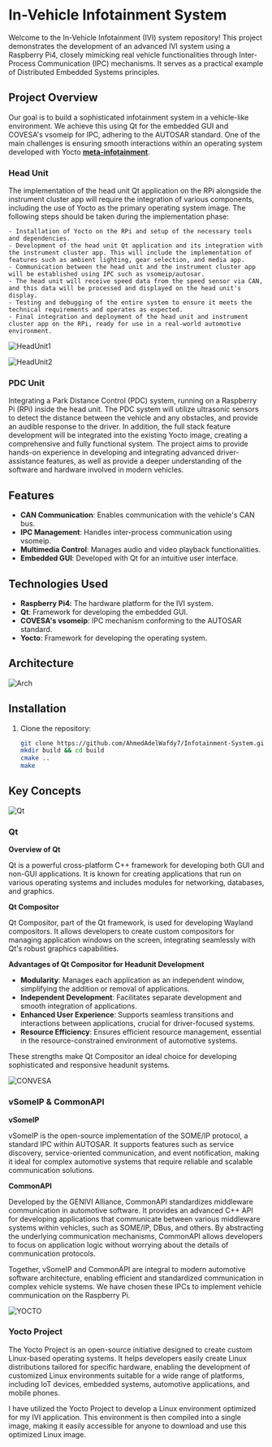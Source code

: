 # In-Vehicle Infotainment System

Welcome to the In-Vehicle Infotainment (IVI) system repository! This project demonstrates the development of an advanced IVI system using a Raspberry Pi4, closely mimicking real vehicle functionalities through Inter-Process Communication (IPC) mechanisms. It serves as a practical example of Distributed Embedded Systems principles.

## Project Overview

Our goal is to build a sophisticated infotainment system in a vehicle-like environment. We achieve this using Qt for the embedded GUI and COVESA's vsomeip for IPC, adhering to the AUTOSAR standard. One of the main challenges is ensuring smooth interactions within an operating system developed with Yocto [**meta-infotainment**](https://github.com/AhmedAdelWafdy7/meta-infotainment).

### Head Unit

The implementation of the head unit Qt application on the RPi alongside the instrument cluster app will require the integration of various components, including the use of Yocto as the primary operating system image. The following steps should be taken during the implementation phase:

    - Installation of Yocto on the RPi and setup of the necessary tools and dependencies.
    - Development of the head unit Qt application and its integration with the instrument cluster app. This will include the implementation of features such as ambient lighting, gear selection, and media app.
    - Communication between the head unit and the instrument cluster app will be established using IPC such as vsomeip/autosar.
    - The head unit will receive speed data from the speed sensor via CAN, and this data will be processed and displayed on the head unit's display.
    - Testing and debugging of the entire system to ensure it meets the technical requirements and operates as expected.
    - Final integration and deployment of the head unit and instrument cluster app on the RPi, ready for use in a real-world automotive environment.

![HeadUnit1](media/HeadUnit1.png)

![HeadUnit2](media/HeadUnit2.png)

### PDC Unit
    
Integrating a Park Distance Control (PDC) system, running on a Raspberry Pi (RPi) inside the head unit. The PDC system will utilize ultrasonic sensors to detect the distance between the vehicle and any obstacles, and provide an audible response to the driver. In addition, the full stack feature development will be integrated into the existing Yocto image, creating a comprehensive and fully functional system. The project aims to provide hands-on experience in developing and integrating advanced driver-assistance features, as well as provide a deeper understanding of the software and hardware involved in modern vehicles.

## Features

- **CAN Communication**: Enables communication with the vehicle's CAN bus.
- **IPC Management**: Handles inter-process communication using vsomeip.
- **Multimedia Control**: Manages audio and video playback functionalities.
- **Embedded GUI**: Developed with Qt for an intuitive user interface.

## Technologies Used

- **Raspberry Pi4**: The hardware platform for the IVI system.
- **Qt**: Framework for developing the embedded GUI.
- **COVESA's vsomeip**: IPC mechanism conforming to the AUTOSAR standard.
- **Yocto**: Framework for developing the operating system.

## Architecture

![Arch](media/Architecture.png)

## Installation

1. Clone the repository:
    ```sh 
    git clone https://github.com/AhmedAdelWafdy7/Infotainment-System.git
    mkdir build && cd build
    cmake ..
    make
    ```

## Key Concepts

![Qt](media/QtLogo.png)

### Qt

**Overview of Qt**

Qt is a powerful cross-platform C++ framework for developing both GUI and non-GUI applications. It is known for creating applications that run on various operating systems and includes modules for networking, databases, and graphics.

**Qt Compositor**

Qt Compositor, part of the Qt framework, is used for developing Wayland compositors. It allows developers to create custom compositors for managing application windows on the screen, integrating seamlessly with Qt's robust graphics capabilities.

**Advantages of Qt Compositor for Headunit Development**

- **Modularity**: Manages each application as an independent window, simplifying the addition or removal of applications.
- **Independent Development**: Facilitates separate development and smooth integration of applications.
- **Enhanced User Experience**: Supports seamless transitions and interactions between applications, crucial for driver-focused systems.
- **Resource Efficiency**: Ensures efficient resource management, essential in the resource-constrained environment of automotive systems.

These strengths make Qt Compositor an ideal choice for developing sophisticated and responsive headunit systems.

![CONVESA](media/COVESA-logo-tag.png)
### vSomeIP & CommonAPI

**vSomeIP**

vSomeIP is the open-source implementation of the SOME/IP protocol, a standard IPC within AUTOSAR. It supports features such as service discovery, service-oriented communication, and event notification, making it ideal for complex automotive systems that require reliable and scalable communication solutions.

**CommonAPI**

Developed by the GENIVI Alliance, CommonAPI standardizes middleware communication in automotive software. It provides an advanced C++ API for developing applications that communicate between various middleware systems within vehicles, such as SOME/IP, DBus, and others. By abstracting the underlying communication mechanisms, CommonAPI allows developers to focus on application logic without worrying about the details of communication protocols.

Together, vSomeIP and CommonAPI are integral to modern automotive software architecture, enabling efficient and standardized communication in complex vehicle systems. We have chosen these IPCs to implement vehicle communication on the Raspberry Pi.

![YOCTO](media/Yocto%20Project.png)
### Yocto Project

The Yocto Project is an open-source initiative designed to create custom Linux-based operating systems. It helps developers easily create Linux distributions tailored for specific hardware, enabling the development of customized Linux environments suitable for a wide range of platforms, including IoT devices, embedded systems, automotive applications, and mobile phones.

I have utilized the Yocto Project to develop a Linux environment optimized for my IVI application. This environment is then compiled into a single image, making it easily accessible for anyone to download and use this optimized Linux image.